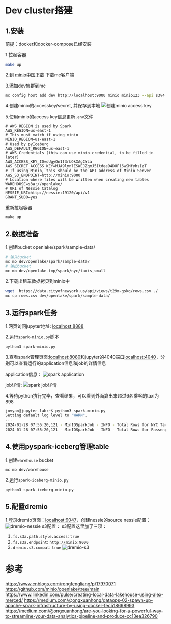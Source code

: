 # Dev cluster搭建

## 1.安装

前提：docker和docker-compose已经安装

1.拉起容器

```bash
make up
```

2.到 [minio中国下载](http://dltest.minio.org.cn/client/mc/release/) 下载mc客户端

3.添加dev集群到mc
```bash
mc config host add dev http://localhost:9000 minio minio123 --api s3v4
```

4.创建minio的accesskey/secret, 并保存到本地
![创建minio access key](./img/minio-access-key.png)

5.使用minio的access key信息更新`.env`文件
```
# AWS_REGION is used by Spark
AWS_REGION=us-east-1
# This must match if using minio
MINIO_REGION=us-east-1
# Used by pyIceberg
AWS_DEFAULT_REGION=us-east-1
# AWS Credentials (this can use minio credential, to be filled in later)
AWS_ACCESS_KEY_ID=qUgyOn1f3rbQkXAgCYLa
AWS_SECRET_ACCESS_KEY=MJA9lmnlESWEJZgmJ5Itdee94DUF16wSMfyhsIzT
# If using Minio, this should be the API address of Minio Server
AWS_S3_ENDPOINT=http://minio:9000
# Location where files will be written when creating new tables
WAREHOUSE=s3a://openlake/
# URI of Nessie Catalog
NESSIE_URI=http://nessie:19120/api/v1
GRANT_SUDO=yes
```

重新拉起容器
```
make up
```


## 2.数据准备
1.创建bucket openlake/spark/sample-data/

```bash
# 输入bucket
mc mb dev/openlake/spark/sample-data/
# 输出bucket
mc mb dev/openlake-tmp/spark/nyc/taxis_small
```

2.下载出租车数据拷贝到minio中

```bash
wget  https://data.cityofnewyork.us/api/views/t29m-gskq/rows.csv ./
mc cp rows.csv dev/openlake/spark/sample-data/
```


## 3.运行spark任务
1.网页访问jupyter地址: <localhost:8888>

2.运行`spark-minio.py`脚本

```bash
python3 spark-minio.py
```

3.查看spark管理页面:<localhost:8080>和jupyter的4040端口<localhost:4040>，分别可以查看运行的application信息和job的详情信息

application信息：
![spark application](./img/spark-ui.png)

job详情:
![spark job详情](./img/spark-job.png)

4.等待python执行完毕，查看结果，可以看到外面算出来超过6名乘客的taxi为898
```bash
jovyan@jupyter-lab:~$ python3 spark-minio.py 
Setting default log level to "WARN".
...
2024-01-28 07:55:20,121 - MinIOSparkJob - INFO - Total Rows for NYC Taxi Data: 91704300               
2024-01-28 07:55:20,121 - MinIOSparkJob - INFO - Total Rows for Passenger Count > 6: 898
```

## 4.使用pyspark-iceberg管理table
1.创建`warehouse` bucket

```bash
mc mb dev/warehouse
```

2.运行`spark-iceberg-minio.py`

```bash
python3 spark-iceberg-minio.py
```

## 5.配置dremio
1.登录dremio页面：<localhost:9047>，创建nessie的source
nessie配置：
![dremio-nessie](./img/dremio-nessie.png)
s3配置：
s3配置这里加了三项：
1. `fs.s3a.path.style.access`: `true`
2. `fs.s3a.endpoint`: `http://minio:9000`
3. `dremio.s3.compat`: `true`
![dremio-s3](./img/dremio-s3.png)


# 参考

<https://www.cnblogs.com/rongfengliang/p/17970071>
<https://github.com/minio/openlake/tree/main>
<https://www.linkedin.com/pulse/creating-local-data-lakehouse-using-alex-merced/>
<https://medium.com/@ongxuanhong/dataops-02-spawn-up-apache-spark-infrastructure-by-using-docker-fec518698993>
<https://medium.com/@ongxuanhong/are-you-looking-for-a-powerful-way-to-streamline-your-data-analytics-pipeline-and-produce-cc13ea326790>